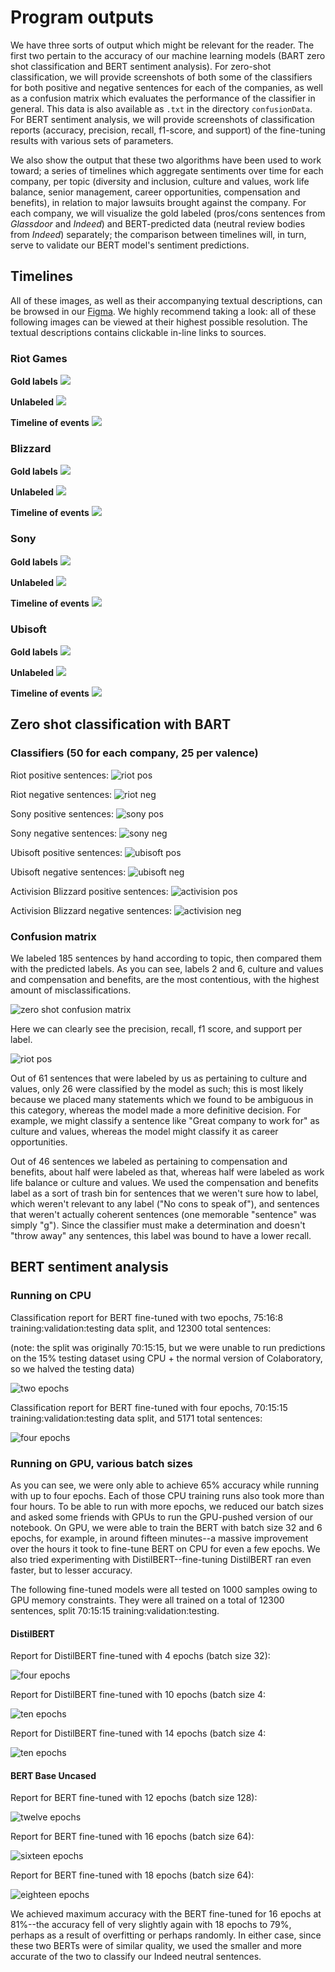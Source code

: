 # Program outputs 

We have three sorts of output which might be relevant for the reader. The first two pertain to the accuracy of our machine learning models (BART zero shot classification and BERT sentiment analysis). For zero-shot classification, we will provide screenshots of both some of the classifiers for both positive and negative sentences for each of the companies, as well as a confusion matrix which evaluates the performance of the classifier in general. This data is also available as `.txt` in the directory `confusionData`. For BERT sentiment analysis, we will provide screenshots of classification reports (accuracy, precision, recall, f1-score, and support) of the fine-tuning results with various sets of parameters.

We also show the output that these two algorithms have been used to work toward; a series of timelines which aggregate sentiments over time for each company, per topic (diversity and inclusion, culture and values, work life balance, senior management, career opportunities, compensation and benefits), in relation to major lawsuits brought against the company. For each company, we will visualize the gold labeled (pros/cons sentences from _Glassdoor_ and _Indeed_) and BERT-predicted data (neutral review bodies from _Indeed_) separately; the comparison between timelines will, in turn, serve to validate our BERT model's sentiment predictions.

## Timelines

All of these images, as well as their accompanying textual descriptions, can be browsed in our [Figma](https://www.figma.com/file/7mWaWkFRK852axe3XGD6iB/Temporally-located-sentiment-analysis-on-gaming-company-employee-reviews-(CS72)%3A-Timelines?node-id=0%3A1). We highly recommend taking a look: all of these following images can be viewed at their highest possible resolution. The textual descriptions contains clickable in-line links to sources.

### Riot Games

**Gold labels**
![](https://i.imgur.com/YXied4M.png)

**Unlabeled**
![](https://i.imgur.com/BWifANR.png)

**Timeline of events**
![](https://i.imgur.com/Vu14Gyp.png)

### Blizzard

**Gold labels**
![](https://i.imgur.com/cy63na4.png)

**Unlabeled**
![](https://i.imgur.com/CUtf12p.png)

**Timeline of events**
![](https://i.imgur.com/BLEwFXY.png)

### Sony

**Gold labels**
![](https://i.imgur.com/GlEXbO6.png)

**Unlabeled**
![](https://i.imgur.com/SzqnBEE.png)

**Timeline of events**
![](https://i.imgur.com/4Tm9qTv.png)

### Ubisoft

**Gold labels**
![](https://i.imgur.com/YRp8hgQ.png)

**Unlabeled**
![](https://i.imgur.com/qOXvUXJ.png)

**Timeline of events**
![](https://i.imgur.com/tjYKiGK.png)

## Zero shot classification with BART
### Classifiers (50 for each company, 25 per valence)

Riot positive sentences:
![riot pos](https://github.com/michellecchen/cs72_final/blob/main/confusionData/screenshots/riotPosSS.png?raw=true)

Riot negative sentences:
![riot neg](https://github.com/michellecchen/cs72_final/blob/main/confusionData/screenshots/riotNegSS.png?raw=true)

Sony positive sentences:
![sony pos](https://github.com/michellecchen/cs72_final/blob/main/confusionData/screenshots/sonyPosSS.png?raw=true)

Sony negative sentences:
![sony neg](https://github.com/michellecchen/cs72_final/blob/main/confusionData/screenshots/sonyNegSS.png?raw=true)

Ubisoft positive sentences:
![ubisoft pos](https://github.com/michellecchen/cs72_final/blob/main/confusionData/screenshots/ubisoftPosSS.png?raw=true)

Ubisoft negative sentences:
![ubisoft neg](https://github.com/michellecchen/cs72_final/blob/main/confusionData/screenshots/ubisoftNegSS.png?raw=true)

Activision Blizzard positive sentences:
![activision pos](https://github.com/michellecchen/cs72_final/blob/main/confusionData/screenshots/actPosSS.png?raw=true)

Activision Blizzard negative sentences:
![activision neg](https://github.com/michellecchen/cs72_final/blob/main/confusionData/screenshots/actNegSS.png?raw=true)


### Confusion matrix 
We labeled 185 sentences by hand according to topic, then compared them with the predicted labels. As you can see, labels 2 and 6, culture and values and compensation and benefits, are the most contentious, with the highest amount of misclassifications. 

![zero shot confusion matrix](https://github.com/michellecchen/cs72_final/blob/main/confusionData/screenshots/confusionMatrix.png?raw=true)

Here we can clearly see the precision, recall, f1 score, and support per label. 

![riot pos](https://github.com/michellecchen/cs72_final/blob/main/confusionData/screenshots/classificationFromMatrix.png?raw=true)

Out of 61 sentences that were labeled by us as pertaining to culture and values, only 26 were classified by the model as such; this is most likely because we placed many statements which we found to be ambiguous in this category, whereas the model made a more definitive decision. For example, we might classify a sentence like "Great company to work for" as culture and values, whereas the model might classify it as career opportunities. 

Out of 46 sentences we labeled as pertaining to compensation and benefits, about half were labeled as that, whereas half were labeled as work life balance or culture and values. We used the compensation and benefits label as a sort of trash bin for sentences that we weren't sure how to label, which weren't relevant to any label ("No cons to speak of"), and sentences that weren't actually coherent sentences (one memorable "sentence" was simply "g"). Since the classifier must make a determination and doesn't "throw away" any sentences, this label was bound to have a lower recall.


## BERT sentiment analysis

### Running on CPU
Classification report for BERT fine-tuned with two epochs, 75:16:8 training:validation:testing data split, and 12300 total sentences:

(note: the split was originally 70:15:15, but we were unable to run predictions on the 15% testing dataset using CPU + the normal version of Colaboratory, so we halved the testing data)

![two epochs](https://github.com/michellecchen/cs72_final/blob/main/BERTscores/twoEpochFullTrainValHalfTest.png?raw=true)


Classification report for BERT fine-tuned with four epochs, 70:15:15 training:validation:testing data split, and 5171 total sentences:

![four epochs](https://github.com/michellecchen/cs72_final/blob/main/BERTscores/fourEpochsHalfEverything.png?raw=true)

### Running on GPU, various batch sizes

As you can see, we were only able to achieve 65% accuracy while running with up to four epochs. Each of those CPU training runs also took more than four hours. To be able to run with more epochs, we reduced our batch sizes and asked some friends with GPUs to run the GPU-pushed version of our notebook. On GPU, we were able to train the BERT with batch size 32 and 6 epochs, for example, in around fifteen minutes--a massive improvement over the hours it took to fine-tune BERT on CPU for even a few epochs. We also tried experimenting with DistilBERT--fine-tuning DistilBERT ran even faster, but to lesser accuracy. 

The following fine-tuned models were all tested on 1000 samples owing to GPU memory constraints. They were all trained on a total of 12300 sentences, split 70:15:15 training:validation:testing. 

#### DistilBERT

Report for DistilBERT fine-tuned with 4 epochs (batch size 32):

![four epochs](https://github.com/michellecchen/cs72_final/blob/main/BERTscores/distilBERT4epochs32batch1000s.png?raw=true)

Report for DistilBERT fine-tuned with 10 epochs (batch size 4:

![ten epochs](https://github.com/michellecchen/cs72_final/blob/main/BERTscores/distilBERT10epochs4batch1000s.png?raw=true)

Report for DistilBERT fine-tuned with 14 epochs (batch size 4:

![ten epochs](https://github.com/michellecchen/cs72_final/blob/main/BERTscores/distilBERT14epochs4batch1000s.png?raw=true)

#### BERT Base Uncased

Report for BERT fine-tuned with 12 epochs (batch size 128):

![twelve epochs](https://github.com/michellecchen/cs72_final/blob/main/BERTscores/BERT12epochs128batch1000s.png?raw=true)

Report for BERT fine-tuned with 16 epochs (batch size 64):

![sixteen epochs](https://github.com/michellecchen/cs72_final/blob/main/BERTscores/BERT16epochs64batch1000s.png?raw=true)

Report for BERT fine-tuned with 18 epochs (batch size 64):

![eighteen epochs](https://github.com/michellecchen/cs72_final/blob/main/BERTscores/BERT18E.png?raw=true)

We achieved maximum accuracy with the BERT fine-tuned for 16 epochs at 81%--the accuracy fell of very slightly again with 18 epochs to 79%, perhaps as a result of overfitting or perhaps randomly. In either case, since these two BERTs were of similar quality, we used the smaller and more accurate of the two to classify our Indeed neutral sentences.



